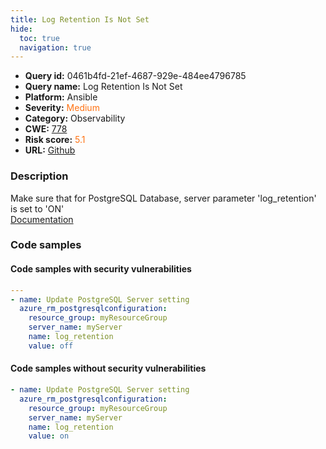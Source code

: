 ```yaml
---
title: Log Retention Is Not Set
hide:
  toc: true
  navigation: true
---
```


<style>
  .highlight .hll {
    background-color: #ff171742;
  }
  .md-content {
    max-width: 1100px;
    margin: 0 auto;
  }
</style>

-   **Query id:** 0461b4fd-21ef-4687-929e-484ee4796785
-   **Query name:** Log Retention Is Not Set
-   **Platform:** Ansible
-   **Severity:** <span style="color:#ff7213">Medium</span>
-   **Category:** Observability
-   **CWE:** <a href="https://cwe.mitre.org/data/definitions/778.html" onclick="newWindowOpenerSafe(event, 'https://cwe.mitre.org/data/definitions/778.html')">778</a>
-   **Risk score:** <span style="color:#ff7213">5.1</span>
-   **URL:** [Github](https://github.com/Checkmarx/kics/tree/master/assets/queries/ansible/azure/log_retention_is_not_set)

### Description
Make sure that for PostgreSQL Database, server parameter 'log_retention' is set to 'ON'<br>
[Documentation](https://docs.ansible.com/ansible/latest/collections/azure/azcollection/azure_rm_postgresqlconfiguration_module.html)

### Code samples
#### Code samples with security vulnerabilities
```yaml title="Positive test num. 1 - yaml file" hl_lines="7"
---
- name: Update PostgreSQL Server setting
  azure_rm_postgresqlconfiguration:
    resource_group: myResourceGroup
    server_name: myServer
    name: log_retention
    value: off

```


#### Code samples without security vulnerabilities
```yaml title="Negative test num. 1 - yaml file"
- name: Update PostgreSQL Server setting
  azure_rm_postgresqlconfiguration:
    resource_group: myResourceGroup
    server_name: myServer
    name: log_retention
    value: on

```


